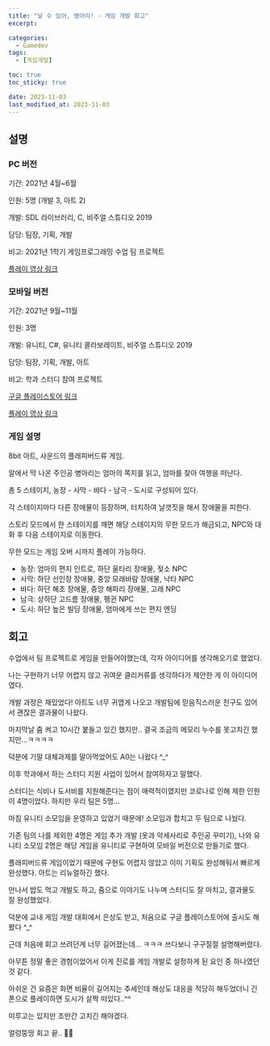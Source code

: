 ```yaml
---
title: "날 수 있어, 병아리! - 게임 개발 회고"
excerpt: 

categories:
  - Gamedev
tags:
  - [게임개발]

toc: true
toc_sticky: true

date: 2023-11-03
last_modified_at: 2023-11-03
---
```


## 설명

### PC 버전

기간: 2021년 4월~6월

인원: 5명 (개발 3, 아트 2)

개발: SDL 라이브러리, C, 비주얼 스튜디오 2019

담당: 팀장, 기획, 개발

비고: 2021년 1학기 게임프로그래밍 수업 팀 프로젝트

[플레이 영상 링크](https://www.youtube.com/watch?v=1CRf11Q9t8w)

### 모바일 버전

기간: 2021년 9월~11월

인원: 3명

개발: 유니티, C#, 유니티 콜라보레이트, 비주얼 스튜디오 2019

담당: 팀장, 기획, 개발, 아트

비고: 학과 스터디 참여 프로젝트

[구글 플레이스토어 링크](https://play.google.com/store/apps/details?id=com.TeamFlitch.FlyChick2&hl=ko-KR)

[플레이 영상 링크](https://www.youtube.com/watch?v=esF4bz5cO7M)

### 게임 설명

8bit 아트, 사운드의 플래피버드류 게임.

알에서 막 나온 주인공 병아리는 엄마의 쪽지를 읽고, 엄마를 찾아 여행을 떠난다.

총 5 스테이지, 농장 - 사막 - 바다 - 남극 - 도시로 구성되어 있다.

각 스테이지마다 다른 장애물이 등장하며, 터치하여 날갯짓을 해서 장애물을 피한다.

스토리 모드에서 한 스테이지를 깨면 해당 스테이지의 무한 모드가 해금되고, NPC와 대화 후 다음 스테이지로 이동한다.

무한 모드는 게임 오버 시까지 플레이 가능하다.

- 농장: 엄마의 편지 인트로, 하단 울타리 장애물, 젖소 NPC
- 사막: 하단 선인장 장애물, 중앙 모래바람 장애물, 낙타 NPC
- 바다: 하단 해초 장애물, 중앙 해파리 장애물, 고래 NPC
- 남극: 상하단 고드름 장애물, 펭귄 NPC
- 도시: 하단 높은 빌딩 장애물, 엄마에게 쓰는 편지 엔딩

## 회고

수업에서 팀 프로젝트로 게임을 만들어야했는데, 각자 아이디어를 생각해오기로 했었다.

나는 구현하기 너무 어렵지 않고 귀여운 클리커류를 생각하다가 제안한 게 이 아이디어였다.

개발 과정은 재밌었다! 아트도 너무 귀엽게 나오고 개발팀에 믿음직스러운 친구도 있어서 괜찮은 결과물이 나왔다.

마지막날 줌 켜고 10시간 붙들고 있긴 했지만.. 결국 조금의 메모리 누수를 못고치긴 했지만...ㅋㅋㅋㅋ

덕분에 기말 대체과제를 말아먹었어도 A0는 나왔다 ^_^

이후 학과에서 하는 스터디 지원 사업이 있어서 참여하자고 말했다.

스터디는 식비나 도서비를 지원해준다는 점이 매력적이였지만 코로나로 인해 제한 인원이 4명이었다. 하지만 우리 팀은 5명...

마침 유니티 소모임을 운영하고 있었기 때문에! 소모임과 합치고 두 팀으로 나눴다.

기존 팀의 나를 제외한 4명은 게임 추가 개발 (옷과 악세사리로 주인공 꾸미기), 나와 유니티 소모임 2명은 해당 게임을 유니티로 구현하여 모바일 버전으로 만들기로 했다.

플래피버드류 게임이었기 때문에 구현도 어렵지 않았고 이미 기획도 완성해둬서 빠르게 완성했다. 아트는 리뉴얼하긴 했다.

만나서 밥도 먹고 개발도 하고, 줌으로 이야기도 나누며 스터디도 잘 마치고, 결과물도 잘 완성했었다.

덕분에 교내 게임 개발 대회에서 은상도 받고, 처음으로 구글 플레이스토어에 출시도 해봤다 ^_^

근데 처음에 회고 쓰려던게 너무 길어졌는데... ㅋㅋㅋ 쓰다보니 구구절절 설명해버렸다.

아무튼 정말 좋은 경험이었어서 이게 진로를 게임 개발로 설정하게 된 요인 중 하나였던 것 같다.

아쉬운 건 요즘은 화면 비율이 길어지는 추세인데 해상도 대응을 적당히 해두었더니 긴 폰으로 플레이하면 도시가 살짝 떠있다..^^

미루고는 있지만 조만간 고치긴 해야겠다.

얼렁뚱땅 회고 끝.. 🐣🤟